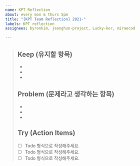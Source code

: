 ```yaml
---
name: KPT Reflection
about: every mon & thurs 5pm
title: "[KPT Team Reflection] 2021-"
labels: KPT reflection
assignees: byronkim, jeonghun-project, Lucky-kor, miraecod

---
```


> ## Keep (유지할 항목)
> * 
> * 
> *
>
> ## Problem (문제라고 생각하는 항목)
> * 
> * 
> *
> 
> ## Try (Action Items)
> * [ ]  Todo 형식으로 작성해주세요.
> * [ ]  Todo 형식으로 작성해주세요.
> * [ ]  Todo 형식으로 작성해주세요.
